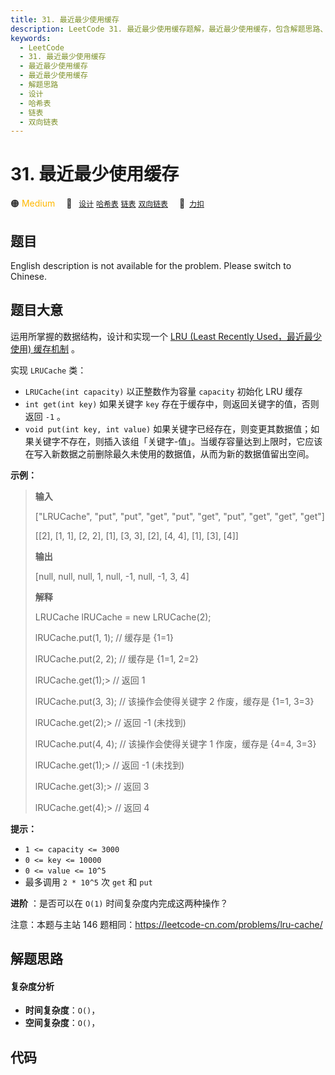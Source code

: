 ```yaml
---
title: 31. 最近最少使用缓存
description: LeetCode 31. 最近最少使用缓存题解，最近最少使用缓存，包含解题思路、复杂度分析以及完整的 JavaScript 代码实现。
keywords:
  - LeetCode
  - 31. 最近最少使用缓存
  - 最近最少使用缓存
  - 最近最少使用缓存
  - 解题思路
  - 设计
  - 哈希表
  - 链表
  - 双向链表
---
```


# 31. 最近最少使用缓存

🟠 <font color=#ffb800>Medium</font>&emsp; 🔖&ensp; [`设计`](/tag/design.md) [`哈希表`](/tag/hash-table.md) [`链表`](/tag/linked-list.md) [`双向链表`](/tag/doubly-linked-list.md)&emsp; 🔗&ensp;[`力扣`](https://leetcode.cn/problems/OrIXps)

## 题目

English description is not available for the problem. Please switch to
Chinese.


## 题目大意

运用所掌握的数据结构，设计和实现一个  [LRU (Least Recently Used，最近最少使用)
缓存机制](https://baike.baidu.com/item/LRU) 。

实现 `LRUCache` 类：

  * `LRUCache(int capacity)` 以正整数作为容量 `capacity` 初始化 LRU 缓存
  * `int get(int key)` 如果关键字 `key` 存在于缓存中，则返回关键字的值，否则返回 `-1` 。
  * `void put(int key, int value)` 如果关键字已经存在，则变更其数据值；如果关键字不存在，则插入该组「关键字-值」。当缓存容量达到上限时，它应该在写入新数据之前删除最久未使用的数据值，从而为新的数据值留出空间。



**示例：**

> 
> 
> 
> 
> 
> **输入**
> 
> ["LRUCache", "put", "put", "get", "put", "get", "put", "get", "get", "get"]
> 
> [[2], [1, 1], [2, 2], [1], [3, 3], [2], [4, 4], [1], [3], [4]]
> 
> **输出**
> 
> [null, null, null, 1, null, -1, null, -1, 3, 4]
> 
> 
> 
> **解释**
> 
> LRUCache lRUCache = new LRUCache(2);
> 
> lRUCache.put(1, 1); // 缓存是 {1=1}
> 
> lRUCache.put(2, 2); // 缓存是 {1=1, 2=2}
> 
> lRUCache.get(1);> 
> // 返回 1
> 
> lRUCache.put(3, 3); // 该操作会使得关键字 2 作废，缓存是 {1=1, 3=3}
> 
> lRUCache.get(2);> 
> // 返回 -1 (未找到)
> 
> lRUCache.put(4, 4); // 该操作会使得关键字 1 作废，缓存是 {4=4, 3=3}
> 
> lRUCache.get(1);> 
> // 返回 -1 (未找到)
> 
> lRUCache.get(3);> 
> // 返回 3
> 
> lRUCache.get(4);> 
> // 返回 4
> 
> 



**提示：**

  * `1 <= capacity <= 3000`
  * `0 <= key <= 10000`
  * `0 <= value <= 10^5`
  * 最多调用 `2 * 10^5` 次 `get` 和 `put`



**进阶** ：是否可以在 `O(1)` 时间复杂度内完成这两种操作？



注意：本题与主站 146 题相同：<https://leetcode-cn.com/problems/lru-cache/>


## 解题思路

#### 复杂度分析

- **时间复杂度**：`O()`，
- **空间复杂度**：`O()`，

## 代码

```javascript

```